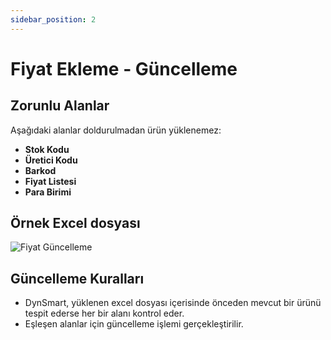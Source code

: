 ```yaml
---
sidebar_position: 2
---
```


# Fiyat Ekleme - Güncelleme

## Zorunlu Alanlar
Aşağıdaki alanlar doldurulmadan ürün yüklenemez:
- **Stok Kodu**
- **Üretici Kodu**
- **Barkod**
- **Fiyat Listesi**
- **Para Birimi**

## Örnek Excel dosyası

![Fiyat Güncelleme](/img/ayarlar/fiyat-guncelleme.png)

## Güncelleme Kuralları
- DynSmart, yüklenen excel dosyası içerisinde önceden mevcut bir ürünü tespit ederse her bir alanı kontrol eder.
- Eşleşen alanlar için güncelleme işlemi gerçekleştirilir.
